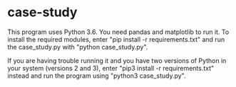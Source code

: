 # case-study

This program uses Python 3.6. You need pandas and matplotlib to run it.
To install the required modules, enter "pip install -r requirements.txt" and run the case_study.py with "python case_study.py".

If you are having trouble running it and you have two versions of Python in your system (versions 2 and 3), enter "pip3 install -r requirements.txt" instead and run the program using "python3 case_study.py".
